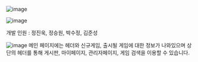 ![image](https://github.com/JsKim5/TeamProject/assets/150006912/fc37b3b7-8a02-4bd4-9b31-7dea454f481c)


![image](https://github.com/JsKim5/TeamProject/assets/150006912/de01452b-38ec-4c36-85d5-651d0b38b732)


개발 인원 : 정진욱, 정승원, 박수정, 김준성

![image](https://github.com/JsKim5/TeamProject/assets/150006912/40e67407-ac37-4e53-a1b4-aa82acc49a49)
메인 페이지에는 헤더와 신규게임, 출시될 게임에 대한 정보가 나와있으며 상단의 헤더를 통해 게시판, 마이페이지, 관리자페이지, 게임 검색을 이용할 수 있습니다.
